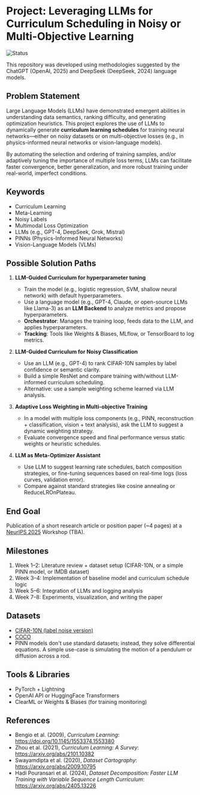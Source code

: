 # Project: Leveraging LLMs for Curriculum Scheduling in Noisy or Multi-Objective Learning
![Status](https://img.shields.io/badge/status-in%20progress-yellow)

This repository was developed using methodologies suggested by the ChatGPT (OpenAI, 2025) and DeepSeek (DeepSeek, 2024) language models.

## Problem Statement

Large Language Models (LLMs) have demonstrated emergent abilities in understanding data semantics, ranking difficulty, and generating optimization heuristics. This project explores the use of LLMs to dynamically generate **curriculum learning schedules** for training neural networks—either on noisy datasets or on multi-objective losses (e.g., in physics-informed neural networks or vision-language models).

By automating the selection and ordering of training samples, and/or adaptively tuning the importance of multiple loss terms, LLMs can facilitate faster convergence, better generalization, and more robust training under real-world, imperfect conditions.

## Keywords

- Curriculum Learning  
- Meta-Learning  
- Noisy Labels  
- Multimodal Loss Optimization  
- LLMs (e.g., GPT-4, DeepSeek, Grok, Mistral)  
- PINNs (Physics-Informed Neural Networks)  
- Vision-Language Models (VLMs)

## Possible Solution Paths

1. **LLM-Guided Curriculum for hyperparameter tuning**
   - Train the model  (e.g., logistic regression, SVM, shallow neural network) with default hyperparameters.
   - Use a language model (e.g., GPT-4, Claude, or open-source LLMs like Llama-3) as an **LLM Backend** to analyze metrics and propose hyperparameters.
   - **Orchestrator**: Manages the training loop, feeds data to the LLM, and applies hyperparameters.
   - **Tracking**: Tools like Weights & Biases, MLflow, or TensorBoard to log metrics.

2. **LLM-Guided Curriculum for Noisy Classification**  
   - Use an LLM (e.g., GPT-4) to rank CIFAR-10N samples by label confidence or semantic clarity.
   - Build a simple ResNet and compare training with/without LLM-informed curriculum scheduling.
   - Alternative: use a sample weighting scheme learned via LLM analysis.

3. **Adaptive Loss Weighting in Multi-objective Training**  
   - In a model with multiple loss components (e.g., PINN, reconstruction + classification, vision + text analysis), ask the LLM to suggest a dynamic weighting strategy.
   - Evaluate convergence speed and final performance versus static weights or heuristic schedules.

4. **LLM as Meta-Optimizer Assistant**  
   - Use LLM to suggest learning rate schedules, batch composition strategies, or fine-tuning sequences based on real-time logs (loss curves, validation error).
   - Compare against standard strategies like cosine annealing or ReduceLROnPlateau.

## End Goal

Publication of a short research article or position paper (~4 pages) at a [NeurIPS 2025](https://neurips.cc/) Workshop (TBA).

## Milestones

1. Week 1–2: Literature review + dataset setup (CIFAR-10N, or a simple PINN model, or IMDB dataset)
2. Week 3–4: Implementation of baseline model and curriculum schedule logic
3. Week 5–6: Integration of LLMs and logging analysis
4. Week 7–8: Experiments, visualization, and writing the paper

## Datasets

- [CIFAR-10N (label noise version)](https://paperswithcode.com/dataset/cifar-10n)
- [COCO](https://cocodataset.org/#home)
- PINN models don't use standard datasets; instead, they solve differential equations. A simple use-case is simulating the motion of a pendulum or diffusion across a rod.

## Tools & Libraries

- PyTorch + Lightning
- OpenAI API or HuggingFace Transformers
- ClearML or Weights & Biases (for training monitoring)

## References

- Bengio et al. (2009), *Curriculum Learning*: https://doi.org/10.1145/1553374.1553380  
- Zhou et al. (2021), *Curriculum Learning: A Survey*: https://arxiv.org/abs/2101.10382  
- Swayamdipta et al. (2020), *Dataset Cartography*: https://arxiv.org/abs/2009.10795
- Hadi Pouransari et al. (2024), *Dataset Decomposition: Faster LLM Training with Variable Sequence Length Curriculum*: https://arxiv.org/abs/2405.13226
 
